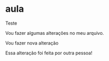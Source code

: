 # aula


Teste


Vou fazer algumas alterações no meu arquivo. 

Vou fazer nova alteração

Essa alteração foi feita por outra pessoa!
